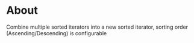 # About
Combine multiple sorted iterators into a new sorted iterator, sorting order (Ascending/Descending) is configurable
